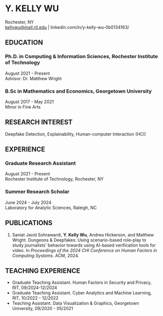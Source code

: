 # Y. KELLY WU

Rochester, NY  
kellywu@mail.rit.edu | linkedin.com/in/y-kelly-wu-0b0134163/

## EDUCATION

### Ph.D. in Computing & Information Sciences, Rochester Institute of Technology
August 2021 - Present  
Advisor: Dr. Matthew Wright

### B.Sc in Mathematics and Economics, Georgetown University
August 2017 - May 2021  
Minor in Fine Arts  

## RESEARCH INTEREST

Deepfake Detection, Explainability, Human-computer Interaction (HCI)

## EXPERIENCE

### Graduate Research Assistant
August 2021 - Present  
Rochester Institute of Technology, Rochester, NY

### Summer Research Scholar 
June 2024 - July 2024  
Laboratory for Analytic Sciences, Raleigh, NC

## PUBLICATIONS

1. Saniat Javid Sohrawardi, **Y. Kelly Wu**, Andrea Hickerson, and Matthew Wright. Dungeons & Deepfakes: Using scenario-based role-play to study journalists' behavior towards using AI-based verification tools for video. In _Proceedings of the 2024 CHI Conference on Human Factors in Computing Systems_. ACM, 2024.

## TEACHING EXPERIENCE

- Graduate Teaching Assistant. Human Factors in Security and Privacy, RIT, 09/2024-12/2024
- Graduate Teaching Assistant. Cyber Analytics and Machine Learning, RIT, 10/2022 - 12/2022
- Teaching Assistant. Data Visualization & Graphics, Georgetown University, 09/2020 - 05/2021

